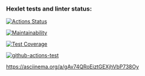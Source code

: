 ### Hexlet tests and linter status:

[![Actions Status](https://github.com/aRumakin/frontend-project-lvl1/workflows/hexlet-check/badge.svg)](https://github.com/aRumakin/frontend-project-lvl1/actions)

[![Maintainability](https://api.codeclimate.com/v1/badges/a99a88d28ad37a79dbf6/maintainability)](https://codeclimate.com/github/codeclimate/codeclimate/maintainability)

[![Test Coverage](https://api.codeclimate.com/v1/badges/a99a88d28ad37a79dbf6/test_coverage)](https://codeclimate.com/github/codeclimate/codeclimate/test_coverage)

[![github-actions-test](https://github.com/aRumakin/frontend-project-lvl1/actions/workflows/github-linter-test.yml/badge.svg?branch=main&event=push)](https://github.com/aRumakin/frontend-project-lvl1/actions/workflows/github-linter-test.yml)

https://asciinema.org/a/gAv74QRoEiztGEXjhVbP738Oy